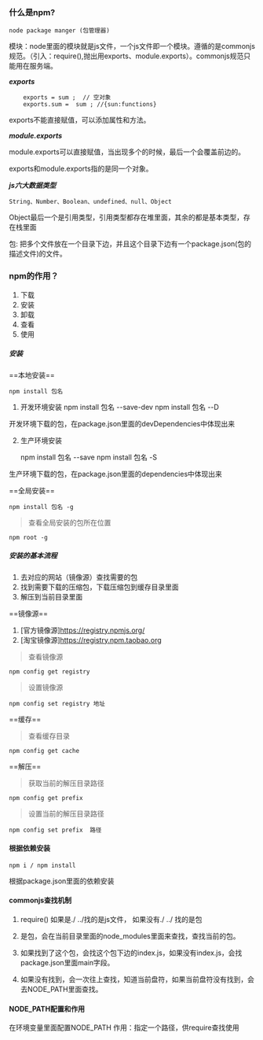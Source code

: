 ### 什么是npm?

    node package manger (包管理器)

模块：node里面的模块就是js文件，一个js文件即一个模块。遵循的是commonjs规范。（引入：require(),抛出用exports、module.exports）。commonjs规范只能用在服务端。

***exports***

```
    exports = sum ;  // 空对象
    exports.sum =  sum ; //{sun:functions}

```
exports不能直接赋值，可以添加属性和方法。

***module.exports***

module.exports可以直接赋值，当出现多个的时候，最后一个会覆盖前边的。

exports和module.exports指的是同一个对象。

***js六大数据类型***

    String、Number、Boolean、undefined、null、Object

Object最后一个是引用类型，引用类型都存在堆里面，其余的都是基本类型，存在栈里面


包: 把多个文件放在一个目录下边，并且这个目录下边有一个package.json(包的描述文件)的文件。


### npm的作用？
1. 下载
2. 安装
3. 卸载
4. 查看
5. 使用

##### 安装
==本地安装==

    npm install 包名

1. 开发环境安装 
    npm install 包名  --save-dev
    npm install 包名  --D

开发环境下载的包，在package.json里面的devDependencies中体现出来

2. 生产环境安装

    npm install 包名  --save
    npm install 包名  -S

生产环境下载的包，在package.json里面的dependencies中体现出来

==全局安装==

    npm install 包名 -g

> 查看全局安装的包所在位置

    npm root -g


##### 安装的基本流程
1. 去对应的网站（镜像源）查找需要的包
2. 找到需要下载的压缩包，下载压缩包到缓存目录里面
3. 解压到当前目录里面


==镜像源==
1. [官方镜像源]https://registry.npmjs.org/
2. [淘宝镜像源]https://registry.npm.taobao.org

> 查看镜像源

    npm config get registry   

> 设置镜像源

    npm config set registry 地址


==缓存==

> 查看缓存目录

    npm config get cache


==解压==

> 获取当前的解压目录路径

    npm config get prefix

> 设置当前的解压目录路径

    npm config set prefix  路径


#### 根据依赖安装

    npm i / npm install 

根据package.json里面的依赖安装


#### commonjs查找机制

1. require()  如果是./  ../找的是js文件， 如果没有./ ../ 找的是包

2. 是包，会在当前目录里面的node_modules里面来查找，查找当前的包。

3. 如果找到了这个包，会找这个包下边的index.js，如果没有index.js，会找package.json里面main字段。

4. 如果没有找到，会一次往上查找，知道当前盘符，如果当前盘符没有找到，会去NODE_PATH里面查找。

#### NODE_PATH配置和作用

在环境变量里面配置NODE_PATH
作用：指定一个路径，供require查找使用
